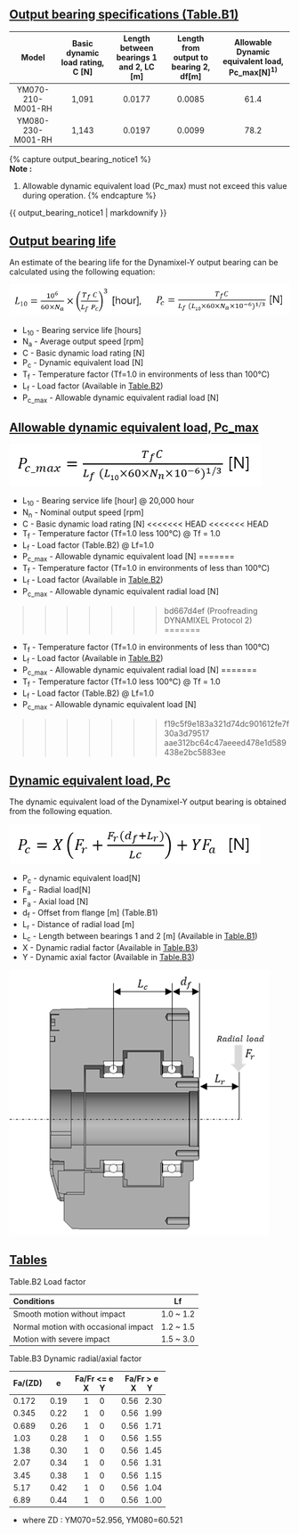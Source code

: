 
## [Output bearing specifications (Table.B1)](#output-bearing-specifications-tableb1)

| Model             | Basic dynamic load rating, C [N] | Length between bearings 1 and 2, LC [m] | Length from output to bearing 2, df[m] | Allowable Dynamic equivalent load, Pc_max[N]<sup>1)</sup> |
|:-----------------:|:-----:|:------:|:------:|:----:|
| YM070-210-M001-RH | 1,091 | 0.0177 | 0.0085 | 61.4 |
| YM080-230-M001-RH | 1,143 | 0.0197 | 0.0099 | 78.2 |

{% capture output_bearing_notice1 %}  
**Note :**  
1. Allowable dynamic equivalent load (Pc_max)  must not exceed this value during operation.
{% endcapture %}

<div class="notice">{{ output_bearing_notice1 | markdownify }}</div>

## [Output bearing life](#output-bearing-life)
An estimate of the bearing life for the Dynamixel-Y output bearing can be calculated using the following equation:

![](/assets/images/dxl/y/bearing_formula/m_1.png)  


- L<sub>10</sub> - Bearing service life [hours]
- N<sub>a</sub> - Average output speed [rpm]
- C - Basic dynamic load rating [N]
- P<sub>c</sub> - Dynamic equivalent load [N]
- T<sub>f</sub> - Temperature factor (Tf=1.0 in environments of less than 100℃)
- L<sub>f</sub> - Load factor (Available in [Table.B2](#tables))
- P<sub>c_max</sub> - Allowable dynamic equivalent radial load [N]


## [Allowable dynamic equivalent load, Pc_max](#allowable-dynamic-equivalent-load-pc_max)

![](/assets/images/dxl/y/bearing_formula/m_2.png)   

- L<sub>10</sub> - Bearing service life [hour] @ 20,000 hour
- N<sub>n</sub> - Nominal output speed [rpm]
- C - Basic dynamic load rating [N]
<<<<<<< HEAD
<<<<<<< HEAD
- T<sub>f</sub> - Temperature factor (Tf=1.0 less 100℃) @ Tf = 1.0
- L<sub>f</sub> - Load factor (Table.B2) @ Lf=1.0
- P<sub>c_max</sub> - Allowable dynamic equivalent load [N]
=======
- T<sub>f</sub> - Temperature factor (Tf=1.0 in environments of less than 100℃)
- L<sub>f</sub> - Load factor (Available in [Table.B2](#tables))
- P<sub>c_max</sub> - Allowable dynamic equivalent radial load [N]
>>>>>>> bd667d4ef (Proofreading DYNAMIXEL Protocol 2)
=======
- T<sub>f</sub> - Temperature factor (Tf=1.0 in environments of less than 100℃)
- L<sub>f</sub> - Load factor (Available in [Table.B2](#tables))
- P<sub>c_max</sub> - Allowable dynamic equivalent radial load [N]
=======
- T<sub>f</sub> - Temperature factor (Tf=1.0 less 100℃) @ Tf = 1.0
- L<sub>f</sub> - Load factor (Table.B2) @ Lf=1.0
- P<sub>c_max</sub> - Allowable dynamic equivalent load [N]
>>>>>>> f19c5f9e183a321d74dc901612fe7f30a3d79517
>>>>>>> aae312bc64c47aeeed478e1d589438e2bc5883ee


## [Dynamic equivalent load, Pc](#dynamic-equivalent-load-pc)
The dynamic equivalent load of the Dynamixel-Y output bearing is obtained from the following equation.

![](/assets/images/dxl/y/bearing_formula/m_3.png) 

- P<sub>c</sub> - dynamic equivalent load[N]
- F<sub>a</sub> - Radial load[N]
- F<sub>a</sub> - Axial load [N]
- d<sub>f</sub> - Offset from flange [m] (Table.B1)
- L<sub>r</sub> - Distance of radial load [m]
- L<sub>c</sub> - Length between bearings 1 and 2 [m] (Available in [Table.B1](#output-bearing-specifications-tableb1))
- X - Dynamic radial factor (Available in [Table.B3](#tables))
- Y - Dynamic axial factor (Available in [Table.B3](#tables))

![](/assets/images/dxl/y/bearing_formula/m_4.png) 

## [Tables](#tables)

Table.B2 Load factor

| Conditions                           | Lf        |
|:-------------------------------------|:---------:|
| Smooth motion without impact         | 1.0 ~ 1.2 |
| Normal motion with occasional impact | 1.2 ~ 1.5 |
| Motion with severe impact            | 1.5 ~ 3.0 |

Table.B3 Dynamic radial/axial factor

| Fa/(ZD) | e    | Fa/Fr <= e<br>X &nbsp; &nbsp; Y  | Fa/Fr > e<br>X &nbsp; &nbsp; Y |
|:--------|:----:|:--------------------------------:|:------------------------------:|
| 0.172   | 0.19 | 1 &nbsp; &nbsp; 0                | 0.56 &nbsp; 2.30               |
| 0.345   | 0.22 | 1 &nbsp; &nbsp; 0                | 0.56 &nbsp; 1.99               |
| 0.689   | 0.26 | 1 &nbsp; &nbsp; 0                | 0.56 &nbsp; 1.71               |
| 1.03    | 0.28 | 1 &nbsp; &nbsp; 0                | 0.56 &nbsp; 1.55               |
| 1.38    | 0.30 | 1 &nbsp; &nbsp; 0                | 0.56 &nbsp; 1.45               |
| 2.07    | 0.34 | 1 &nbsp; &nbsp; 0                | 0.56 &nbsp; 1.31               |
| 3.45    | 0.38 | 1 &nbsp; &nbsp; 0                | 0.56 &nbsp; 1.15               |
| 5.17    | 0.42 | 1 &nbsp; &nbsp; 0                | 0.56 &nbsp; 1.04               |
| 6.89    | 0.44 | 1 &nbsp; &nbsp; 0                | 0.56 &nbsp; 1.00               |

 - where ZD : YM070=52.956, YM080=60.521
